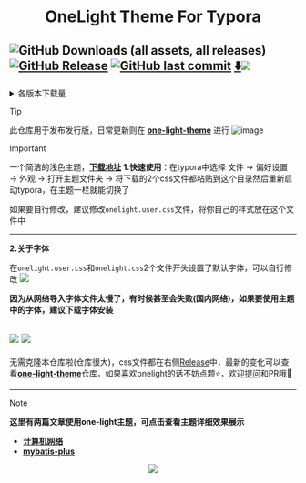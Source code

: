 <h1 align='center'>OneLight Theme For Typora</h1>

![GitHub Downloads (all assets, all releases)](https://img.shields.io/github/downloads/caolib/typora-onelight-theme/total?labelColor=white&color=blue)
[![GitHub Release](https://img.shields.io/github/v/release/caolib/one-light-theme?labelColor=blue&color=red)](https://github.com/caolib/typora-onelight-theme/releases)
[![GitHub last commit](https://img.shields.io/github/last-commit/caolib/one-light-theme?labelColor=white&color=blue)](https://github.com/caolib/one-light-theme/activity)
[⬇️![](https://img.shields.io/badge/点击下载最新-white)](https://github.com/caolib/typora-onelight-theme/releases/latest/download/onelight.zip)
---

<details>
  <summary>各版本下载量</summary>
  <img src="https://img.shields.io/github/downloads/caolib/typora-onelight-theme/v0.2.3/total"></br> 
  <img src="https://img.shields.io/github/downloads/caolib/typora-onelight-theme/v0.2.2/total"/></br>
  <img src="https://img.shields.io/github/downloads/caolib/typora-onelight-theme/v0.2.1/total"/></br>
  <img src="https://img.shields.io/github/downloads/caolib/typora-onelight-theme/v0.1.0/total"/></br>
  <img src="https://img.shields.io/github/downloads/caolib/typora-onelight-theme/v0.0.6/total"/></br>
  <img src="https://img.shields.io/github/downloads/caolib/typora-onelight-theme/v0.0.5/total"/></br>
</details>

> [!tip]
> 此仓库用于发布发行版，日常更新则在 [**one-light-theme**](https://github.com/caolib/one-light-theme) 进行
![image](https://github.com/user-attachments/assets/d56a5c27-7b81-45f9-84cb-8b91df92eba9)

> [!important]
> 一个简洁的浅色主题，**[下载地址](https://github.com/caolib/theme.typora.io/releases)**
> **1.快速使用**：在typora中选择 文件 → 偏好设置 → 外观 → 打开主题文件夹 → 将下载的2个css文件都粘贴到这个目录然后重新启动typora，在主题一栏就能切换了
> 
> 如果要自行修改，建议修改`onelight.user.css`文件，将你自己的样式放在这个文件中
>
> ---
> 
> **2.关于字体**
> 
> 在`onelight.user.css`和`onelight.css`2个文件开头设置了默认字体，可以自行修改
> ![](https://github.com/user-attachments/assets/ab75260f-cff0-43b7-b8e5-dfea38e8525c)
> 
> **因为从网络导入字体文件太慢了，有时候甚至会失败(国内网络)，如果要使用主题中的字体，建议下载字体安装**
> 
> [![](https://img.shields.io/badge/下载CascadiaCode-white)](https://clb-cdn.pages.dev/fonts/CascadiaCode.ttf)
> [![](https://img.shields.io/badge/下载喵字果汁体-white)](https://clb-cdn.pages.dev/fonts/MiaoZi-GuoZhiTi.ttf)
> ---
> 无需克隆本仓库啦(仓库很大)，css文件都在右侧[Release](https://github.com/caolib/theme.typora.io/releases)中，最新的变化可以查看[**one-light-theme**](https://github.com/caolib/one-light-theme)仓库，如果喜欢onelight的话不妨点颗⭐，欢迎[提问](https://github.com/caolib/typora-onelight-theme/issues)和PR哦🥰

---

> [!note]
> **这里有两篇文章使用one-light主题，可点击查看主题详细效果展示**
> - **[计算机网络](https://bin-sites.pages.dev/net/计算机网络)**
> - **[mybatis-plus](https://bin-sites.pages.dev/mp)**

<div align=center>
  <img src="https://counter.seku.su/cmoe?name=caolib&theme=r34"/>
</div>
